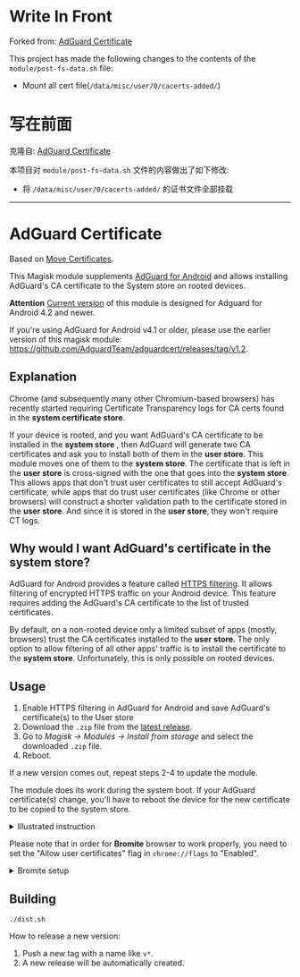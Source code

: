 # Write In Front

Forked from: [AdGuard Certificate](https://github.com/AdguardTeam/adguardcert)

This project has made the following changes to the contents of the `module/post-fs-data.sh` file:
* Mount all cert file(`/data/misc/user/0/cacerts-added/`)

# 写在前面

克隆自: [AdGuard Certificate](https://github.com/AdguardTeam/adguardcert)

本项目对 `module/post-fs-data.sh` 文件的内容做出了如下修改:
* 将 `/data/misc/user/0/cacerts-added/` 的证书文件全部挂载

---

# AdGuard Certificate

Based on [Move Certificates](https://github.com/Magisk-Modules-Repo/movecert).

This Magisk module supplements [AdGuard for Android][agandroid] and allows installing
AdGuard's CA certificate to the System store on rooted devices.

**Attention**
[Current version](https://github.com/AdguardTeam/adguardcert/releases/latest)
of this module is designed for Adguard for Android 4.2 and newer.

If you're using AdGuard for Android v4.1 or older, please use the earlier version of
this magisk module: https://github.com/AdguardTeam/adguardcert/releases/tag/v1.2.

## Explanation

Chrome (and subsequently many other Chromium-based browsers)
has recently started requiring Certificate Transparency logs
for CA certs found in the **system certificate store**.

If your device is rooted, and you want AdGuard's CA certificate to be installed
in the **system store** , then AdGuard will generate two CA certificates and ask you
to install both of them in the **user store**. This module moves one of them to the
**system store**. The certificate that is left in the **user store** is cross-signed
with the one that goes into the **system store**. This allows apps that don't trust
user certificates to still accept AdGuard's certificate, while apps that do trust
user certificates (like Chrome or other browsers) will construct a shorter validation
path to the certificate stored in the **user store**. And since it is stored in the
**user store**, they won't require CT logs.

## Why would I want AdGuard's certificate in the system store?

AdGuard for Android provides a feature called [HTTPS filtering][httpsfiltering]. It allows
filtering of encrypted HTTPS traffic on your Android device. This feature requires
adding the AdGuard's CA certificate to the list of trusted certificates.

By default, on a non-rooted device only a limited subset of apps (mostly, browsers)
trust the CA certificates installed to the **user store**. The only option to allow
filtering of all other apps' traffic is to install the certificate to the **system store**.
Unfortunately, this is only possible on rooted devices.

[agandroid]: https://adguard.com/adguard-android/overview.html
[httpsfiltering]: https://kb.adguard.com/general/https-filtering

## Usage

1. Enable HTTPS filtering in AdGuard for Android and save AdGuard's certificate(s) to the User store
2. Download the `.zip` file from the [latest release][latestrelease].
3. Go to *Magisk -> Modules -> Install from storage* and select the downloaded `.zip` file.
4. Reboot.

If a new version comes out, repeat steps 2-4 to update the module.

The module does its work during the system boot. If your AdGuard certificate(s) change,
you'll have to reboot the device for the new certificate to be copied to the system store.

<details>
    <summary>Illustrated instruction</summary>

![Open Magisk modules](https://user-images.githubusercontent.com/5947035/161061277-1ada3a87-d0cb-44c0-9edd-77b00669759c.png)

![Install from storage](https://user-images.githubusercontent.com/5947035/161061283-8e3d6ed2-ca36-4825-bca4-fbb9f9185f68.png)

![Select AdGuard certificate module](https://user-images.githubusercontent.com/5947035/161061285-4ea302ad-99ec-4619-be05-3b83f64b9e4f.png)

![Reboot the device](https://user-images.githubusercontent.com/5947035/161061291-54ad008f-4c76-4ee3-975d-307fd0fe7220.png)

</details>

Please note that in order for **Bromite** browser to work properly, you need to set the "Allow user certificates" flag in `chrome://flags` to "Enabled".

<details>
    <summary>Bromite setup</summary>
    
![Allow user certificates flag](https://user-images.githubusercontent.com/47204/161606690-0e44211a-abd6-4e89-91b0-f012e68294df.png)

</details>

[latestrelease]: https://github.com/AdguardTeam/adguardcert/releases/latest/

## Building
```shell
./dist.sh
```

How to release a new version:
1. Push a new tag with a name like `v*`.
2. A new release will be automatically created.

